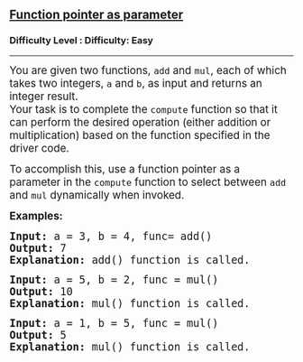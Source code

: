 <h2><a href="https://www.geeksforgeeks.org/problems/function-pointer-as-parameter/0">Function pointer as parameter</a></h2><h3>Difficulty Level : Difficulty: Easy</h3><hr><div class="problems_problem_content__Xm_eO"><p><span style="font-size: 14pt;">You are given two functions, <code>add</code> and <code>mul</code>, each of which takes two integers, <code>a</code> and <code>b</code>, as input and returns an integer result. <br></span><span style="font-size: 14pt;">Your task is to complete the <code>compute</code> function so that it can perform the desired operation (either addition or multiplication) based on the function specified in the driver code.</span></p>
<p><span style="font-size: 14pt;">To accomplish this, use a function pointer as a parameter in the <code>compute</code> function to select between <code>add</code> and <code>mul</code> dynamically when invoked.</span></p>
<p><span style="font-size: 14pt;"><strong>Examples:</strong></span></p>
<pre><strong><span style="font-size: 14pt;">Input: </span></strong><span style="font-size: 14pt;">a = 3, b = 4, func= add()<br><strong>Output: </strong>7<br><strong>Explanation: </strong>add() function is called. <br></span></pre>
<pre><strong><span style="font-size: 14pt;">Input:</span></strong><span style="font-size: 14pt;"> a = 5, b = 2, func = mul()<br><strong>Output: </strong>10</span><span style="font-size: 14pt;"><br><strong>Explanation: </strong>mul() function is called. </span></pre>
<pre><strong><span style="font-size: 14pt;">Input:</span></strong><span style="font-size: 14pt;"> a = 1, b = 5, func = mul()<br><strong>Output: </strong>5</span><span style="font-size: 14pt;"><br><strong>Explanation: </strong>mul() function is called. </span></pre></div>